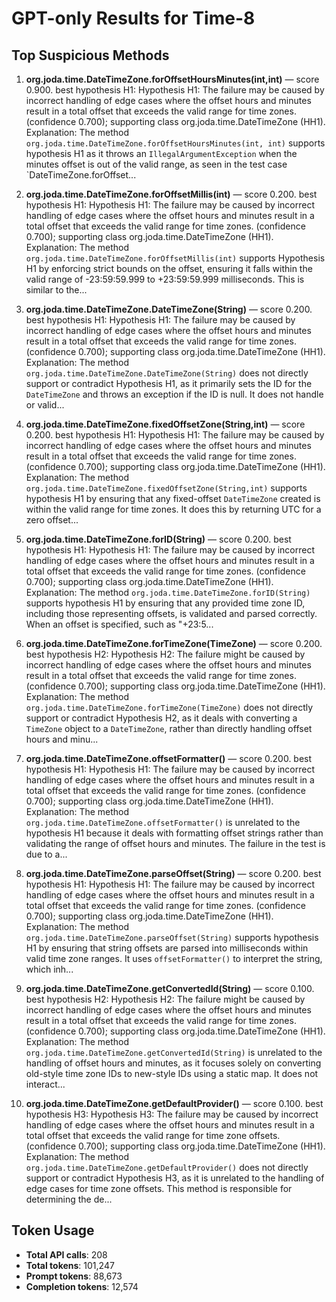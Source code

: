 # GPT-only Results for Time-8

## Top Suspicious Methods

1. **org.joda.time.DateTimeZone.forOffsetHoursMinutes(int,int)** — score 0.900. best hypothesis H1: Hypothesis H1: The failure may be caused by incorrect handling of edge cases where the offset hours and minutes result in a total offset that exceeds the valid range for time zones. (confidence 0.700); supporting class org.joda.time.DateTimeZone (HH1).
    Explanation: The method `org.joda.time.DateTimeZone.forOffsetHoursMinutes(int, int)` supports hypothesis H1 as it throws an `IllegalArgumentException` when the minutes offset is out of the valid range, as seen in the test case `DateTimeZone.forOffset...

2. **org.joda.time.DateTimeZone.forOffsetMillis(int)** — score 0.200. best hypothesis H1: Hypothesis H1: The failure may be caused by incorrect handling of edge cases where the offset hours and minutes result in a total offset that exceeds the valid range for time zones. (confidence 0.700); supporting class org.joda.time.DateTimeZone (HH1).
    Explanation: The method `org.joda.time.DateTimeZone.forOffsetMillis(int)` supports Hypothesis H1 by enforcing strict bounds on the offset, ensuring it falls within the valid range of -23:59:59.999 to +23:59:59.999 milliseconds. This is similar to the...

3. **org.joda.time.DateTimeZone.DateTimeZone(String)** — score 0.200. best hypothesis H1: Hypothesis H1: The failure may be caused by incorrect handling of edge cases where the offset hours and minutes result in a total offset that exceeds the valid range for time zones. (confidence 0.700); supporting class org.joda.time.DateTimeZone (HH1).
    Explanation: The method `org.joda.time.DateTimeZone.DateTimeZone(String)` does not directly support or contradict Hypothesis H1, as it primarily sets the ID for the `DateTimeZone` and throws an exception if the ID is null. It does not handle or valid...

4. **org.joda.time.DateTimeZone.fixedOffsetZone(String,int)** — score 0.200. best hypothesis H1: Hypothesis H1: The failure may be caused by incorrect handling of edge cases where the offset hours and minutes result in a total offset that exceeds the valid range for time zones. (confidence 0.700); supporting class org.joda.time.DateTimeZone (HH1).
    Explanation: The method `org.joda.time.DateTimeZone.fixedOffsetZone(String,int)` supports hypothesis H1 by ensuring that any fixed-offset `DateTimeZone` created is within the valid range for time zones. It does this by returning UTC for a zero offset...

5. **org.joda.time.DateTimeZone.forID(String)** — score 0.200. best hypothesis H1: Hypothesis H1: The failure may be caused by incorrect handling of edge cases where the offset hours and minutes result in a total offset that exceeds the valid range for time zones. (confidence 0.700); supporting class org.joda.time.DateTimeZone (HH1).
    Explanation: The method `org.joda.time.DateTimeZone.forID(String)` supports hypothesis H1 by ensuring that any provided time zone ID, including those representing offsets, is validated and parsed correctly. When an offset is specified, such as "+23:5...

6. **org.joda.time.DateTimeZone.forTimeZone(TimeZone)** — score 0.200. best hypothesis H2: Hypothesis H2: The failure might be caused by incorrect handling of edge cases where the offset hours and minutes result in a total offset that exceeds the valid range for time zones. (confidence 0.700); supporting class org.joda.time.DateTimeZone (HH1).
    Explanation: The method `org.joda.time.DateTimeZone.forTimeZone(TimeZone)` does not directly support or contradict Hypothesis H2, as it deals with converting a `TimeZone` object to a `DateTimeZone`, rather than directly handling offset hours and minu...

7. **org.joda.time.DateTimeZone.offsetFormatter()** — score 0.200. best hypothesis H1: Hypothesis H1: The failure may be caused by incorrect handling of edge cases where the offset hours and minutes result in a total offset that exceeds the valid range for time zones. (confidence 0.700); supporting class org.joda.time.DateTimeZone (HH1).
    Explanation: The method `org.joda.time.DateTimeZone.offsetFormatter()` is unrelated to the hypothesis H1 because it deals with formatting offset strings rather than validating the range of offset hours and minutes. The failure in the test is due to a...

8. **org.joda.time.DateTimeZone.parseOffset(String)** — score 0.200. best hypothesis H1: Hypothesis H1: The failure may be caused by incorrect handling of edge cases where the offset hours and minutes result in a total offset that exceeds the valid range for time zones. (confidence 0.700); supporting class org.joda.time.DateTimeZone (HH1).
    Explanation: The method `org.joda.time.DateTimeZone.parseOffset(String)` supports hypothesis H1 by ensuring that string offsets are parsed into milliseconds within valid time zone ranges. It uses `offsetFormatter()` to interpret the string, which inh...

9. **org.joda.time.DateTimeZone.getConvertedId(String)** — score 0.100. best hypothesis H2: Hypothesis H2: The failure might be caused by incorrect handling of edge cases where the offset hours and minutes result in a total offset that exceeds the valid range for time zones. (confidence 0.700); supporting class org.joda.time.DateTimeZone (HH1).
    Explanation: The method `org.joda.time.DateTimeZone.getConvertedId(String)` is unrelated to the handling of offset hours and minutes, as it focuses solely on converting old-style time zone IDs to new-style IDs using a static map. It does not interact...

10. **org.joda.time.DateTimeZone.getDefaultProvider()** — score 0.100. best hypothesis H3: Hypothesis H3: The failure may be caused by incorrect handling of edge cases where the offset hours and minutes result in a total offset that exceeds the valid range for time zone offsets. (confidence 0.700); supporting class org.joda.time.DateTimeZone (HH1).
    Explanation: The method `org.joda.time.DateTimeZone.getDefaultProvider()` does not directly support or contradict Hypothesis H3, as it is unrelated to the handling of edge cases for time zone offsets. This method is responsible for determining the de...


## Token Usage

- **Total API calls**: 208
- **Total tokens**: 101,247
- **Prompt tokens**: 88,673
- **Completion tokens**: 12,574
